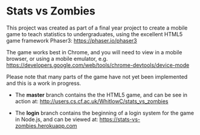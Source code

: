 # Stats vs Zombies

This project was created as part of a final year project to create a mobile game to teach statistics to undergraduates, using the excellent HTML5 game framework Phaser3: https://phaser.io/phaser3

The game works best in Chrome, and you will need to view in a mobile browser, or using a mobile emulator, e.g. https://developers.google.com/web/tools/chrome-devtools/device-mode

Please note that many parts of the game have not yet been implemented and this is a work in progress.

* The **master** branch contains the the HTML5 game, and can be see in action at: http://users.cs.cf.ac.uk/WhitlowC/stats_vs_zombies

* The **login** branch contains the beginning of a login system for the game in Node.js, and can be viewed at: https://stats-vs-zombies.herokuapp.com

